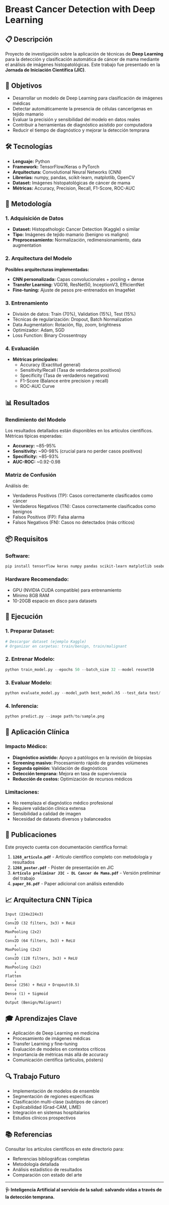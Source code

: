 # Breast Cancer Detection with Deep Learning

## 📋 Descripción
Proyecto de investigación sobre la aplicación de técnicas de **Deep Learning** para la detección y clasificación automática de cáncer de mama mediante el análisis de imágenes histopatológicas. Este trabajo fue presentado en la **Jornada de Iniciación Científica (JIC)**.

## 🎯 Objetivos
- Desarrollar un modelo de Deep Learning para clasificación de imágenes médicas
- Detectar automáticamente la presencia de células cancerígenas en tejido mamario
- Evaluar la precisión y sensibilidad del modelo en datos reales
- Contribuir a herramientas de diagnóstico asistido por computadora
- Reducir el tiempo de diagnóstico y mejorar la detección temprana

## 🛠️ Tecnologías
- **Lenguaje:** Python
- **Framework:** TensorFlow/Keras o PyTorch
- **Arquitectura:** Convolutional Neural Networks (CNN)
- **Librerías:** numpy, pandas, scikit-learn, matplotlib, OpenCV
- **Dataset:** Imágenes histopatológicas de cáncer de mama
- **Métricas:** Accuracy, Precision, Recall, F1-Score, ROC-AUC

## 🔬 Metodología

### 1. Adquisición de Datos
- **Dataset:** Histopathologic Cancer Detection (Kaggle) o similar
- **Tipo:** Imágenes de tejido mamario (benigno vs maligno)
- **Preprocesamiento:** Normalización, redimensionamiento, data augmentation

### 2. Arquitectura del Modelo
**Posibles arquitecturas implementadas:**
- **CNN personalizada:** Capas convolucionales + pooling + dense
- **Transfer Learning:** VGG16, ResNet50, InceptionV3, EfficientNet
- **Fine-tuning:** Ajuste de pesos pre-entrenados en ImageNet

### 3. Entrenamiento
- División de datos: Train (70%), Validation (15%), Test (15%)
- Técnicas de regularización: Dropout, Batch Normalization
- Data Augmentation: Rotación, flip, zoom, brightness
- Optimizador: Adam, SGD
- Loss Function: Binary Crossentropy

### 4. Evaluación
- **Métricas principales:**
  - Accuracy (Exactitud general)
  - Sensitivity/Recall (Tasa de verdaderos positivos)
  - Specificity (Tasa de verdaderos negativos)
  - F1-Score (Balance entre precision y recall)
  - ROC-AUC Curve

## 📊 Resultados

### Rendimiento del Modelo
Los resultados detallados están disponibles en los artículos científicos. Métricas típicas esperadas:
- **Accuracy:** ~85-95%
- **Sensitivity:** ~90-98% (crucial para no perder casos positivos)
- **Specificity:** ~85-93%
- **AUC-ROC:** ~0.92-0.98

### Matriz de Confusión
Análisis de:
- Verdaderos Positivos (TP): Casos correctamente clasificados como cáncer
- Verdaderos Negativos (TN): Casos correctamente clasificados como benignos
- Falsos Positivos (FP): Falsa alarma
- Falsos Negativos (FN): Casos no detectados (más críticos)

## 📦 Requisitos

### Software:
```bash
pip install tensorflow keras numpy pandas scikit-learn matplotlib seaborn opencv-python pillow
```

### Hardware Recomendado:
- GPU (NVIDIA CUDA compatible) para entrenamiento
- Mínimo 8GB RAM
- 10-20GB espacio en disco para datasets

## 🚀 Ejecución

### 1. Preparar Dataset:
```python
# Descargar dataset (ejemplo Kaggle)
# Organizar en carpetas: train/benign, train/malignant
```

### 2. Entrenar Modelo:
```python
python train_model.py --epochs 50 --batch_size 32 --model resnet50
```

### 3. Evaluar Modelo:
```python
python evaluate_model.py --model_path best_model.h5 --test_data test/
```

### 4. Inferencia:
```python
python predict.py --image path/to/sample.png
```

## 🧬 Aplicación Clínica

### Impacto Médico:
- **Diagnóstico asistido:** Apoyo a patólogos en la revisión de biopsias
- **Screening masivo:** Procesamiento rápido de grandes volúmenes
- **Segunda opinión:** Validación de diagnósticos
- **Detección temprana:** Mejora en tasa de supervivencia
- **Reducción de costos:** Optimización de recursos médicos

### Limitaciones:
- No reemplaza el diagnóstico médico profesional
- Requiere validación clínica extensa
- Sensibilidad a calidad de imagen
- Necesidad de datasets diversos y balanceados

## 📄 Publicaciones

Este proyecto cuenta con documentación científica formal:

1. **`1268_articulo.pdf`** - Artículo científico completo con metodología y resultados
2. **`1268_poster.pdf`** - Póster de presentación en JIC
3. **`Artículo preliminar JIC - DL Cancer de Mama.pdf`** - Versión preliminar del trabajo
4. **`paper_86.pdf`** - Paper adicional con análisis extendido

## 📈 Arquitectura CNN Típica

```
Input (224x224x3)
    ↓
Conv2D (32 filters, 3x3) + ReLU
    ↓
MaxPooling (2x2)
    ↓
Conv2D (64 filters, 3x3) + ReLU
    ↓
MaxPooling (2x2)
    ↓
Conv2D (128 filters, 3x3) + ReLU
    ↓
MaxPooling (2x2)
    ↓
Flatten
    ↓
Dense (256) + ReLU + Dropout(0.5)
    ↓
Dense (1) + Sigmoid
    ↓
Output (Benign/Malignant)
```

## 🎓 Aprendizajes Clave
- Aplicación de Deep Learning en medicina
- Procesamiento de imágenes médicas
- Transfer Learning y fine-tuning
- Evaluación de modelos en contextos críticos
- Importancia de métricas más allá de accuracy
- Comunicación científica (artículos, pósters)

## 🔍 Trabajo Futuro
- Implementación de modelos de ensemble
- Segmentación de regiones específicas
- Clasificación multi-clase (subtipos de cáncer)
- Explicabilidad (Grad-CAM, LIME)
- Integración en sistemas hospitalarios
- Estudios clínicos prospectivos

## 📚 Referencias
Consultar los artículos científicos en este directorio para:
- Referencias bibliográficas completas
- Metodología detallada
- Análisis estadístico de resultados
- Comparación con estado del arte

---

**🩺 Inteligencia Artificial al servicio de la salud: salvando vidas a través de la detección temprana.**
